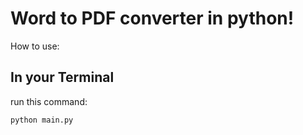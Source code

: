 # Word to PDF converter in python!

How to use:

## In your Terminal

run this command:

``` bash
python main.py
```

